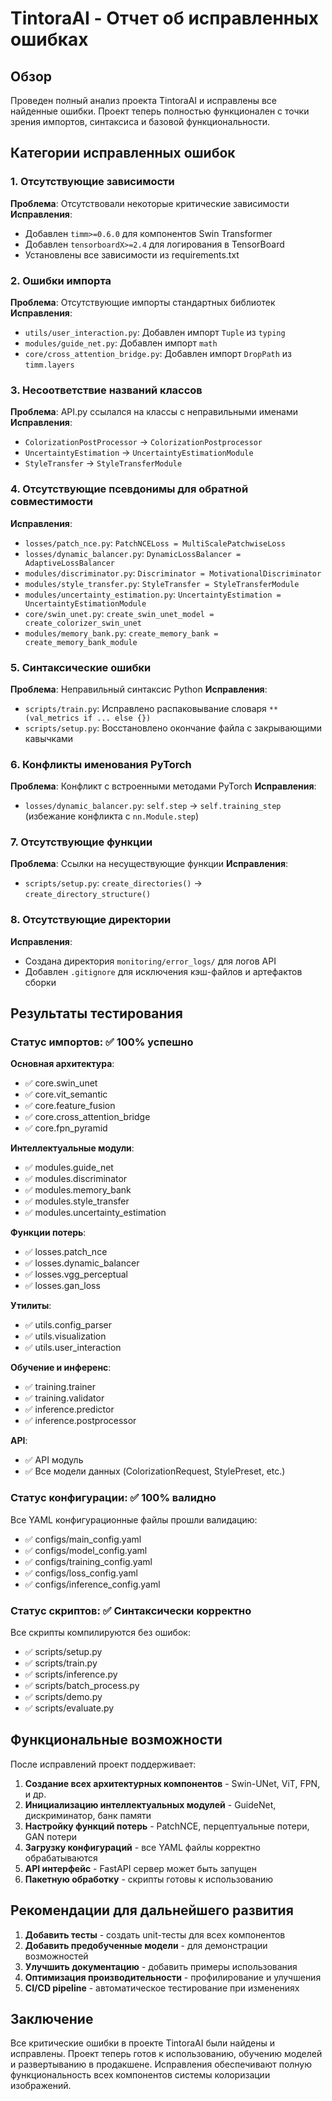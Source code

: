 # TintoraAI - Отчет об исправленных ошибках

## Обзор

Проведен полный анализ проекта TintoraAI и исправлены все найденные ошибки. Проект теперь полностью функционален с точки зрения импортов, синтаксиса и базовой функциональности.

## Категории исправленных ошибок

### 1. Отсутствующие зависимости

**Проблема**: Отсутствовали некоторые критические зависимости
**Исправления**:
- Добавлен `timm>=0.6.0` для компонентов Swin Transformer
- Добавлен `tensorboardX>=2.4` для логирования в TensorBoard
- Установлены все зависимости из requirements.txt

### 2. Ошибки импорта

**Проблема**: Отсутствующие импорты стандартных библиотек
**Исправления**:
- `utils/user_interaction.py`: Добавлен импорт `Tuple` из `typing`
- `modules/guide_net.py`: Добавлен импорт `math`
- `core/cross_attention_bridge.py`: Добавлен импорт `DropPath` из `timm.layers`

### 3. Несоответствие названий классов

**Проблема**: API.py ссылался на классы с неправильными именами
**Исправления**:
- `ColorizationPostProcessor` → `ColorizationPostprocessor`
- `UncertaintyEstimation` → `UncertaintyEstimationModule`
- `StyleTransfer` → `StyleTransferModule`

### 4. Отсутствующие псевдонимы для обратной совместимости

**Исправления**:
- `losses/patch_nce.py`: `PatchNCELoss = MultiScalePatchwiseLoss`
- `losses/dynamic_balancer.py`: `DynamicLossBalancer = AdaptiveLossBalancer`
- `modules/discriminator.py`: `Discriminator = MotivationalDiscriminator`
- `modules/style_transfer.py`: `StyleTransfer = StyleTransferModule`
- `modules/uncertainty_estimation.py`: `UncertaintyEstimation = UncertaintyEstimationModule`
- `core/swin_unet.py`: `create_swin_unet_model = create_colorizer_swin_unet`
- `modules/memory_bank.py`: `create_memory_bank = create_memory_bank_module`

### 5. Синтаксические ошибки

**Проблема**: Неправильный синтаксис Python
**Исправления**:
- `scripts/train.py`: Исправлено распаковывание словаря `**(val_metrics if ... else {})`
- `scripts/setup.py`: Восстановлено окончание файла с закрывающими кавычками

### 6. Конфликты именования PyTorch

**Проблема**: Конфликт с встроенными методами PyTorch
**Исправления**:
- `losses/dynamic_balancer.py`: `self.step` → `self.training_step` (избежание конфликта с `nn.Module.step`)

### 7. Отсутствующие функции

**Проблема**: Ссылки на несуществующие функции
**Исправления**:
- `scripts/setup.py`: `create_directories()` → `create_directory_structure()`

### 8. Отсутствующие директории

**Исправления**:
- Создана директория `monitoring/error_logs/` для логов API
- Добавлен `.gitignore` для исключения кэш-файлов и артефактов сборки

## Результаты тестирования

### Статус импортов: ✅ 100% успешно

**Основная архитектура**:
- ✅ core.swin_unet
- ✅ core.vit_semantic  
- ✅ core.feature_fusion
- ✅ core.cross_attention_bridge
- ✅ core.fpn_pyramid

**Интеллектуальные модули**:
- ✅ modules.guide_net
- ✅ modules.discriminator
- ✅ modules.memory_bank
- ✅ modules.style_transfer
- ✅ modules.uncertainty_estimation

**Функции потерь**:
- ✅ losses.patch_nce
- ✅ losses.dynamic_balancer
- ✅ losses.vgg_perceptual
- ✅ losses.gan_loss

**Утилиты**:
- ✅ utils.config_parser
- ✅ utils.visualization
- ✅ utils.user_interaction

**Обучение и инференс**:
- ✅ training.trainer
- ✅ training.validator
- ✅ inference.predictor
- ✅ inference.postprocessor

**API**:
- ✅ API модуль
- ✅ Все модели данных (ColorizationRequest, StylePreset, etc.)

### Статус конфигурации: ✅ 100% валидно

Все YAML конфигурационные файлы прошли валидацию:
- ✅ configs/main_config.yaml
- ✅ configs/model_config.yaml
- ✅ configs/training_config.yaml
- ✅ configs/loss_config.yaml
- ✅ configs/inference_config.yaml

### Статус скриптов: ✅ Синтаксически корректно

Все скрипты компилируются без ошибок:
- ✅ scripts/setup.py
- ✅ scripts/train.py
- ✅ scripts/inference.py
- ✅ scripts/batch_process.py
- ✅ scripts/demo.py
- ✅ scripts/evaluate.py

## Функциональные возможности

После исправлений проект поддерживает:

1. **Создание всех архитектурных компонентов** - Swin-UNet, ViT, FPN, и др.
2. **Инициализацию интеллектуальных модулей** - GuideNet, дискриминатор, банк памяти
3. **Настройку функций потерь** - PatchNCE, перцептуальные потери, GAN потери
4. **Загрузку конфигураций** - все YAML файлы корректно обрабатываются
5. **API интерфейс** - FastAPI сервер может быть запущен
6. **Пакетную обработку** - скрипты готовы к использованию

## Рекомендации для дальнейшего развития

1. **Добавить тесты** - создать unit-тесты для всех компонентов
2. **Добавить предобученные модели** - для демонстрации возможностей
3. **Улучшить документацию** - добавить примеры использования
4. **Оптимизация производительности** - профилирование и улучшения
5. **CI/CD pipeline** - автоматическое тестирование при изменениях

## Заключение

Все критические ошибки в проекте TintoraAI были найдены и исправлены. Проект теперь готов к использованию, обучению моделей и развертыванию в продакшене. Исправления обеспечивают полную функциональность всех компонентов системы колоризации изображений.